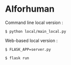 # Alforhuman

Command line local version : 


`$ python local/main_local.py`

 
Web-based local version : 

`$ FLASK_APP=server.py`

`$ flask run `


